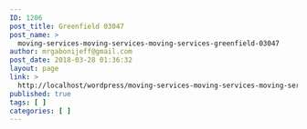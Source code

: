 ```yaml
---
ID: 1206
post_title: Greenfield 03047
post_name: >
  moving-services-moving-services-moving-services-greenfield-03047
author: mrgabonijeff@gmail.com
post_date: 2018-03-28 01:36:32
layout: page
link: >
  http://localhost/wordpress/moving-services-moving-services-moving-services-greenfield-03047/
published: true
tags: [ ]
categories: [ ]
---
```

